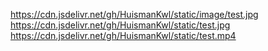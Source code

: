 https://cdn.jsdelivr.net/gh/HuismanKwl/static/image/test.jpg   
https://cdn.jsdelivr.net/gh/HuismanKwl/static/test.jpg  
https://cdn.jsdelivr.net/gh/HuismanKwl/static/test.mp4   
